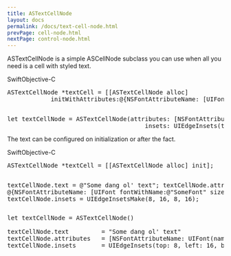 ```yaml
---
title: ASTextCellNode
layout: docs
permalink: /docs/text-cell-node.html
prevPage: cell-node.html
nextPage: control-node.html
---
```


ASTextCellNode is a simple ASCellNode subclass you can use when all you need is a cell with styled text. 

<div class = "highlight-group">
<span class="language-toggle"><a data-lang="swift" class="swiftButton">Swift</a><a data-lang="objective-c" class = "active objcButton">Objective-C</a></span>
<div class = "code">
  <pre lang="objc" class="objcCode">
ASTextCellNode *textCell = [[ASTextCellNode alloc]
            initWithAttributes:@{NSFontAttributeName: [UIFont fontWithName:@"SomeFont" size:16.0]} 												  insets:UIEdgeInsetsMake(8, 16, 8, 16)];
  </pre>
  <pre lang="swift" class = "swiftCode hidden">
let textCellNode = ASTextCellNode(attributes: [NSFontAttributeName: UIFont(name: "SomeFont", size: 16.0)], 
                        		      insets: UIEdgeInsets(top: 8, left: 16, bottom: 8, right: 16))
</pre>
</div>
</div>

The text can be configured on initialization or after the fact.

<div class = "highlight-group">
<span class="language-toggle"><a data-lang="swift" class="swiftButton">Swift</a><a data-lang="objective-c" class = "active objcButton">Objective-C</a></span>
<div class = "code">
  <pre lang="objc" class="objcCode">
ASTextCellNode *textCell = [[ASTextCellNode alloc] init];

textCellNode.text         = @"Some dang ol' text";
textCellNode.attributes   = @{NSFontAttributeName: [UIFont fontWithName:@"SomeFont" size:16.0]};
textCellNode.insets       = UIEdgeInsetsMake(8, 16, 8, 16);
  </pre>
  <pre lang="swift" class = "swiftCode hidden">
let textCellNode = ASTextCellNode()

textCellNode.text         = "Some dang ol' text"
textCellNode.attributes   = [NSFontAttributeName: UIFont(name: "SomeFont", size: 16.0)]
textCellNode.insets       = UIEdgeInsets(top: 8, left: 16, bottom: 8, right: 16)
</pre>
</div>
</div>